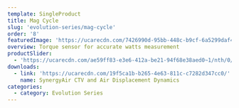 ```yaml
---
template: SingleProduct
title: Mag Cycle
slug: 'evolution-series/mag-cycle'
order: '8'
featuredImage: 'https://ucarecdn.com/7426990d-95bb-448c-b9cf-6a5299daf460/'
overview: Torque sensor for accurate watts measurement
productSlider:
  - 'https://ucarecdn.com/ae59ff83-e3e6-412a-be21-94f68e38aed0~1/nth/0/'
downloads:
  - link: 'https://ucarecdn.com/19f5ca1b-b265-4e63-811c-c7282d347cc0/'
    name: SynergyAir CTV and Air Displacement Dynamics
categories:
  - category: Evolution Series
---
```

